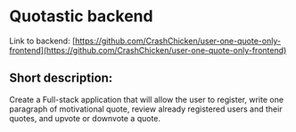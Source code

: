 # Quotastic backend

Link to backend: [https://github.com/CrashChicken/user-one-quote-only-frontend](https://github.com/CrashChicken/user-one-quote-only-frontend)

## Short description:

Create a Full-stack application that will allow the user to
register, write one paragraph of motivational quote, review
already registered users and their quotes, and upvote or downvote
a quote.
